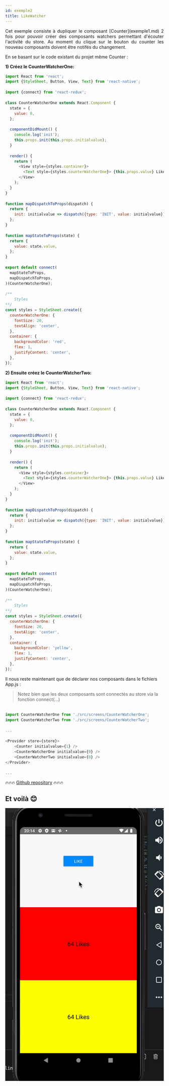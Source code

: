 ```yaml
---
id: exemple2
title: LikeWatcher
---
```

<p style='text-align: justify;'>
Cet exemple consiste à dupliquer le composant [Counter](exemple1.md) 2 fois pour pouvoir créer des composants watchers permettant d'écouter l'activité du store. Au moment du clique sur le bouton du counter les nouveau composants doivent être notifés du changement.</p>

En se basant sur le code existant du projet même Counter : 

**1) Créez le CounterWatcherOne:**
```javascript
import React from 'react';
import {StyleSheet, Button, View, Text} from 'react-native';

import {connect} from 'react-redux';

class CounterWatcherOne extends React.Component {
  state = {
    value: 0,
  };

  componentDidMount() {
    console.log('init');
    this.props.init(this.props.initialvalue);
  }

  render() {
    return (
      <View style={styles.container}>
        <Text style={styles.counterWatcherOne}> {this.props.value} Likes </Text>
      </View>
    );
  }
}

function mapDispatchToProps(dispatch) {
  return {
    init: initialvalue => dispatch({type: 'INIT', value: initialvalue}),
  };
}

function mapStateToProps(state) {
  return {
    value: state.value,
  };
}

export default connect(
  mapStateToProps,
  mapDispatchToProps,
)(CounterWatcherOne);

/**
    Styles 
**/
const styles = StyleSheet.create({
  counterWatcherOne: {
    fontSize: 20,
    textAlign: 'center',
  },
  container: {
    backgroundColor: 'red',
    flex: 1,
    justifyContent: 'center',
  },
});

```

**2) Ensuite créez le CounterWatcherTwo:**
```javascript
import React from 'react';
import {StyleSheet, Button, View, Text} from 'react-native';

import {connect} from 'react-redux';

class CounterWatcherOne extends React.Component {
  state = {
    value: 0,
  };

  componentDidMount() {
    console.log('init');
    this.props.init(this.props.initialvalue);
  }

  render() {
    return (
      <View style={styles.container}>
        <Text style={styles.counterWatcherOne}> {this.props.value} Likes </Text>
      </View>
    );
  }
}

function mapDispatchToProps(dispatch) {
  return {
    init: initialvalue => dispatch({type: 'INIT', value: initialvalue}),
  };
}

function mapStateToProps(state) {
  return {
    value: state.value,
  };
}

export default connect(
  mapStateToProps,
  mapDispatchToProps,
)(CounterWatcherOne);

/**
    Styles 
**/
const styles = StyleSheet.create({
  counterWatcherOne: {
    fontSize: 20,
    textAlign: 'center',
  },
  container: {
    backgroundColor: 'yellow',
    flex: 1,
    justifyContent: 'center',
  },
});
```

Il nous reste maintenant que de déclarer nos composants dans le fichiers App.js :

> Notez bien que les deux composants sont connectés au store via la fonction connect(...)

```javascript

import CounterWatcherOne from './src/screens/CounterWatcherOne';
import CounterWatcherTwo from './src/screens/CounterWatcherTwo';

...

<Provider store={store}>
    <Counter initialvalue={1} />
    <CounterWatcherOne initialvalue={0} />
    <CounterWatcherTwo initialvalue={0} />
</Provider>

...
```

🔥🔥🔥 [Github repository](https://github.com/AmineZAMANI/SimpleCounterRN) 🔥🔥🔥 

## Et voilà 😊

![demo](assets/counter2.gif)